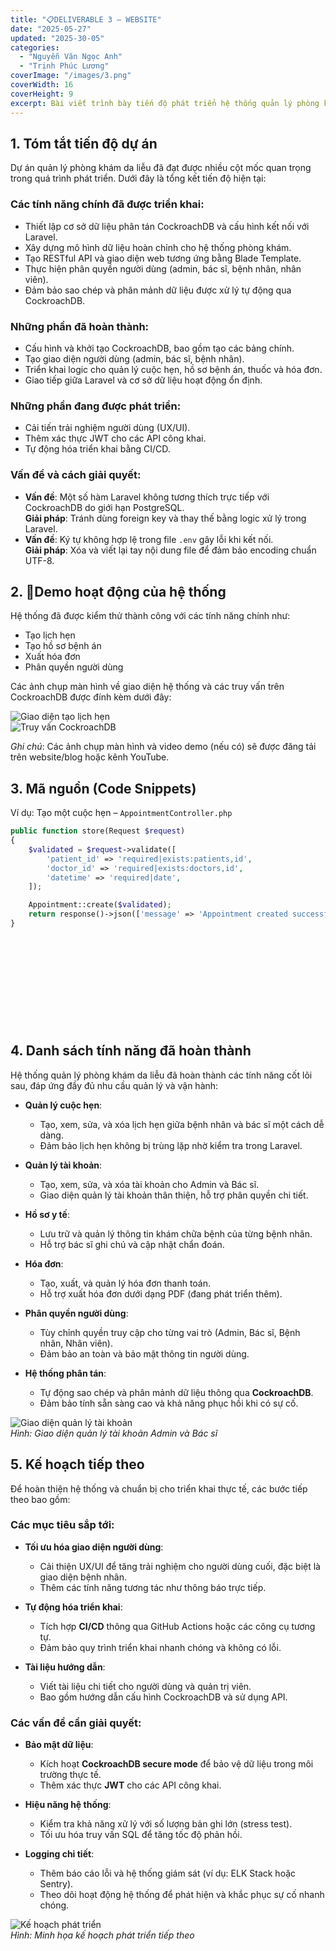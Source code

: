 ```yaml
---
title: "📋DELIVERABLE 3 – WEBSITE"
date: "2025-05-27"
updated: "2025-30-05"
categories:
  - "Nguyễn Văn Ngọc Anh"
  - "Trịnh Phúc Lương"
coverImage: "/images/3.png"
coverWidth: 16
coverHeight: 9
excerpt: Bài viết trình bày tiến độ phát triển hệ thống quản lý phòng khám da liễu.
---
```


## 1. Tóm tắt tiến độ dự án

Dự án quản lý phòng khám da liễu đã đạt được nhiều cột mốc quan trọng trong quá trình phát triển. Dưới đây là tổng kết tiến độ hiện tại:

### Các tính năng chính đã được triển khai:

- Thiết lập cơ sở dữ liệu phân tán CockroachDB và cấu hình kết nối với Laravel.
- Xây dựng mô hình dữ liệu hoàn chỉnh cho hệ thống phòng khám.
- Tạo RESTful API và giao diện web tương ứng bằng Blade Template.
- Thực hiện phân quyền người dùng (admin, bác sĩ, bệnh nhân, nhân viên).
- Đảm bảo sao chép và phân mảnh dữ liệu được xử lý tự động qua CockroachDB.

### Những phần đã hoàn thành:

- Cấu hình và khởi tạo CockroachDB, bao gồm tạo các bảng chính.
- Tạo giao diện người dùng (admin, bác sĩ, bệnh nhân).
- Triển khai logic cho quản lý cuộc hẹn, hồ sơ bệnh án, thuốc và hóa đơn.
- Giao tiếp giữa Laravel và cơ sở dữ liệu hoạt động ổn định.

### Những phần đang được phát triển:

- Cải tiến trải nghiệm người dùng (UX/UI).
- Thêm xác thực JWT cho các API công khai.
- Tự động hóa triển khai bằng CI/CD.

### Vấn đề và cách giải quyết:

- **Vấn đề**: Một số hàm Laravel không tương thích trực tiếp với CockroachDB do giới hạn PostgreSQL.  
  **Giải pháp**: Tránh dùng foreign key và thay thế bằng logic xử lý trong Laravel.
- **Vấn đề**: Ký tự không hợp lệ trong file `.env` gây lỗi khi kết nối.  
  **Giải pháp**: Xóa và viết lại tay nội dung file để đảm bảo encoding chuẩn UTF-8.

## 2. 📸Demo hoạt động của hệ thống

Hệ thống đã được kiểm thử thành công với các tính năng chính như:

- Tạo lịch hẹn
- Tạo hồ sơ bệnh án
- Xuất hóa đơn
- Phân quyền người dùng

Các ảnh chụp màn hình về giao diện hệ thống và các truy vấn trên CockroachDB được đính kèm dưới đây:

![Giao diện tạo lịch hẹn](images/screenshot_appointment.jpeg)  
![Truy vấn CockroachDB](images/screenshot_cockroachdb_query.jpeg)

_Ghi chú_: Các ảnh chụp màn hình và video demo (nếu có) sẽ được đăng tải trên website/blog hoặc kênh YouTube.

## 3. Mã nguồn (Code Snippets)

Ví dụ: Tạo một cuộc hẹn – `AppointmentController.php`

```php
public function store(Request $request)
{
    $validated = $request->validate([
        'patient_id' => 'required|exists:patients,id',
        'doctor_id' => 'required|exists:doctors,id',
        'datetime' => 'required|date',
    ]);

    Appointment::create($validated);
    return response()->json(['message' => 'Appointment created successfully']);
}













```

## 4. Danh sách tính năng đã hoàn thành

Hệ thống quản lý phòng khám da liễu đã hoàn thành các tính năng cốt lõi sau, đáp ứng đầy đủ nhu cầu quản lý và vận hành:

- **Quản lý cuộc hẹn**:

  - Tạo, xem, sửa, và xóa lịch hẹn giữa bệnh nhân và bác sĩ một cách dễ dàng.
  - Đảm bảo lịch hẹn không bị trùng lặp nhờ kiểm tra trong Laravel.

- **Quản lý tài khoản**:

  - Tạo, xem, sửa, và xóa tài khoản cho Admin và Bác sĩ.
  - Giao diện quản lý tài khoản thân thiện, hỗ trợ phân quyền chi tiết.

- **Hồ sơ y tế**:

  - Lưu trữ và quản lý thông tin khám chữa bệnh của từng bệnh nhân.
  - Hỗ trợ bác sĩ ghi chú và cập nhật chẩn đoán.

- **Hóa đơn**:

  - Tạo, xuất, và quản lý hóa đơn thanh toán.
  - Hỗ trợ xuất hóa đơn dưới dạng PDF (đang phát triển thêm).

- **Phân quyền người dùng**:

  - Tùy chỉnh quyền truy cập cho từng vai trò (Admin, Bác sĩ, Bệnh nhân, Nhân viên).
  - Đảm bảo an toàn và bảo mật thông tin người dùng.

- **Hệ thống phân tán**:
  - Tự động sao chép và phân mảnh dữ liệu thông qua **CockroachDB**.
  - Đảm bảo tính sẵn sàng cao và khả năng phục hồi khi có sự cố.

![Giao diện quản lý tài khoản](images/screenshot_admin_management.jpeg)  
_Hình: Giao diện quản lý tài khoản Admin và Bác sĩ_

## 5. Kế hoạch tiếp theo

Để hoàn thiện hệ thống và chuẩn bị cho triển khai thực tế, các bước tiếp theo bao gồm:

### Các mục tiêu sắp tới:

- **Tối ưu hóa giao diện người dùng**:

  - Cải thiện UX/UI để tăng trải nghiệm cho người dùng cuối, đặc biệt là giao diện bệnh nhân.
  - Thêm các tính năng tương tác như thông báo trực tiếp.

- **Tự động hóa triển khai**:

  - Tích hợp **CI/CD** thông qua GitHub Actions hoặc các công cụ tương tự.
  - Đảm bảo quy trình triển khai nhanh chóng và không có lỗi.

- **Tài liệu hướng dẫn**:
  - Viết tài liệu chi tiết cho người dùng và quản trị viên.
  - Bao gồm hướng dẫn cấu hình CockroachDB và sử dụng API.

### Các vấn đề cần giải quyết:

- **Bảo mật dữ liệu**:

  - Kích hoạt **CockroachDB secure mode** để bảo vệ dữ liệu trong môi trường thực tế.
  - Thêm xác thực **JWT** cho các API công khai.

- **Hiệu năng hệ thống**:

  - Kiểm tra khả năng xử lý với số lượng bản ghi lớn (stress test).
  - Tối ưu hóa truy vấn SQL để tăng tốc độ phản hồi.

- **Logging chi tiết**:
  - Thêm báo cáo lỗi và hệ thống giám sát (ví dụ: ELK Stack hoặc Sentry).
  - Theo dõi hoạt động hệ thống để phát hiện và khắc phục sự cố nhanh chóng.

![Kế hoạch phát triển](images/screenshot_roadmap.jpeg)  
_Hình: Minh họa kế hoạch phát triển tiếp theo_

